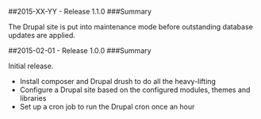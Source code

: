 ##2015-XX-YY - Release 1.1.0
###Summary

The Drupal site is put into maintenance mode before outstanding database updates are applied.

##2015-02-01 - Release 1.0.0
###Summary

Initial release.

* Install composer and Drupal drush to do all the heavy-lifting
* Configure a Drupal site based on the configured modules, themes and libraries
* Set up a cron job to run the Drupal cron once an hour
